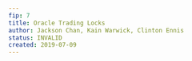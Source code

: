 ```yaml
---
fip: 7
title: Oracle Trading Locks
author: Jackson Chan, Kain Warwick, Clinton Ennis
status: INVALID
created: 2019-07-09
---
```


